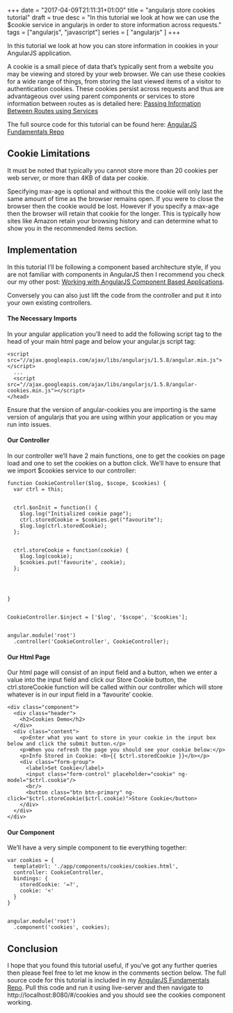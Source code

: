 +++
date = "2017-04-09T21:11:31+01:00"
title = "angularjs store cookies tutorial"
draft = true
desc = "In this tutorial we look at how we can use the $cookie service in angularjs in order to store information across requests."
tags = ["angularjs", "javascript"]
series = [ "angularjs" ]
+++

In this tutorial we look at how you can store information in cookies in your AngularJS application. 


A cookie is a small piece of data that’s typically sent from a website you may be viewing and stored by your web browser. We can use these cookies for a wide range of things, from storing the last viewed items of a visitor to authentication cookies. These cookies persist across requests and thus are advantageous over using parent components or services to store information between routes as is detailed here: [Passing Information Between Routes using Services](https://tutorialedge.net/passing-data-between-routes-angularjs)


<div class="github-link">The full source code for this tutorial can be found here: <a href="https://github.com/elliotforbes/angularjs-fundamentals">AngularJS Fundamentals Repo</a></div>

## Cookie Limitations

It must be noted that typically you cannot store more than 20 cookies per web server, or more than 4KB of data per cookie. 

Specifying max-age is optional and without this the cookie will only last the same amount of time as the browser remains open. If you were to close the browser then the cookie would be lost. However if you specify a max-age then the browser will retain that cookie for the longer. This is typically how sites like Amazon retain your browsing history and can determine what to show you in the recommended items section.

## Implementation


In this tutorial I’ll be following a component based architecture style, if you are not familiar with components in AngularJS then I recommend you check our my other post: [Working with AngularJS Component Based Applications](https://tutorialedge.net/working-with-angularjs-component-applications).


Conversely you can also just lift the code from the controller and put it into your own existing controllers.


#### The Necessary Imports


In your angular application you’ll need to add the following script tag to the head of your main html page and below your angular.js script tag:


~~~
<script src="//ajax.googleapis.com/ajax/libs/angularjs/1.5.8/angular.min.js"></script>
  ...
  <script src="//ajax.googleapis.com/ajax/libs/angularjs/1.5.8/angular-cookies.min.js"></script>
</head>
~~~


Ensure that the version of angular-cookies you are importing is the same version of angularjs that you are using within your application or you may run into issues.


#### Our Controller


In our controller we’ll have 2 main functions, one to get the cookies on page load and one to set the cookies on a button click. We’ll have to ensure that we import $cookies service to our controller:


~~~
function CookieController($log, $scope, $cookies) {
  var ctrl = this;


  ctrl.$onInit = function() {
    $log.log("Initialized cookie page");
    ctrl.storedCookie = $cookies.get("favourite");
    $log.log(ctrl.storedCookie);  
  };


  ctrl.storeCookie = function(cookie) {
    $log.log(cookie);
    $cookies.put('favourite', cookie);
  };




}


CookieController.$inject = ['$log', '$scope', '$cookies'];


angular.module('root')
  .controller('CookieController', CookieController);
~~~


#### Our Html Page


Our html page will consist of an input field and a button, when we enter a value into the input field and click our Store Cookie button, the ctrl.storeCookie function will be called within our controller which will store whatever is in our input field in a ‘favourite’ cookie. 


~~~
<div class="component">
  <div class="header">
    <h2>Cookies Demo</h2>
  </div>
  <div class="content">
    <p>Enter what you want to store in your cookie in the input box below and click the submit button.</p>
    <p>When you refresh the page you should see your cookie below:</p>
    <p>Info Stored in Cookie: <b>{{ $ctrl.storedCookie }}</b></p>
    <div class="form-group">
      <label>Set Cookie</label>
      <input class="form-control" placeholder="cookie" ng-model="$ctrl.cookie"/>
      <br/>
      <button class="btn btn-primary" ng-click="$ctrl.storeCookie($ctrl.cookie)">Store Cookie</button>
    </div>
  </div>
</div>
~~~


#### Our Component


We’ll have a very simple component to tie everything together:


~~~
var cookies = {
  templateUrl: './app/components/cookies/cookies.html',
  controller: CookieController,
  bindings: {
    storedCookie: '=?',
    cookie: '<'
  }
}


angular.module('root')
  .component('cookies', cookies);
~~~


## Conclusion


I hope that you found this tutorial useful, if you’ve got any further queries then please feel free to let me know in the comments section below. The full source code for this tutorial is included in my [AngularJS Fundamentals Repo](https://github.com/elliotforbes/angularjs-fundamentals). Pull this code and run it using live-server and then navigate to http://localhost:8080/#/cookies and you should see the cookies component working.